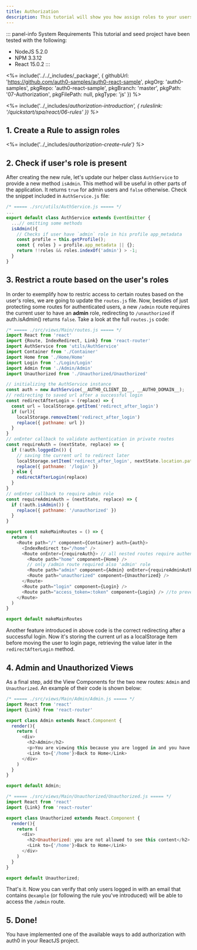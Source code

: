 ```yaml
---
title: Authorization
description: This tutorial will show you how assign roles to your users, and use those claims to authorize or deny a user to access certain routes in the app.
---
```


::: panel-info System Requirements
This tutorial and seed project have been tested with the following:
* NodeJS 5.2.0
* NPM 3.3.12
* React 15.0.2
:::

<%= include('../../_includes/_package', {
  githubUrl: 'https://github.com/auth0-samples/auth0-react-sample',
  pkgOrg: 'auth0-samples',
  pkgRepo: 'auth0-react-sample',
  pkgBranch: 'master',
  pkgPath: '07-Authorization',
  pkgFilePath: null,
  pkgType: 'js'
}) %>

<%= include('../_includes/_authorization-introduction', { ruleslink: '/quickstart/spa/react/06-rules' }) %>_

## 1. Create a Rule to assign roles

<%= include('../_includes/_authorization-create-rule') %>_

## 2. Check if user's role is present

After creating the new rule, let's update our helper class `AuthService` to provide a new method `isAdmin`. This method will be useful in other parts of the application. It returns `true` for admin users and `false` otherwise. Check the snippet included in `AuthService.js` file:

```javascript
/* ===== ./src/utils/AuthService.js ===== */
...
export default class AuthService extends EventEmitter {
  ...// omitting some methods
  isAdmin(){
    // Checks if user have `admin` role in his profile app_metadata
    const profile = this.getProfile();
    const { roles } = profile.app_metadata || {};
    return !!roles && roles.indexOf('admin') > -1;
  }
}
```

## 3. Restrict a route based on the user's roles

In order to exemplify how to restric access to certain routes based on the user's roles, we are going to update the `routes.js` file. Now, besides of just protecting some routes for authenticated users, a new `/admin` route requires the current user to have an __admin__ role, redirecting to `/unauthorized` if auth.isAdmin() returns `false`. Take a look at the full `routes.js` code:

```javascript
/* ===== ./src/views/Main/routes.js ===== */
import React from 'react'
import {Route, IndexRedirect, Link} from 'react-router'
import AuthService from 'utils/AuthService'
import Container from './Container'
import Home from './Home/Home'
import Login from './Login/Login'
import Admin from './Admin/Admin'
import Unauthorized from './Unauthorized/Unauthorized'

// initializing the AuthService instance
const auth = new AuthService(__AUTH0_CLIENT_ID__, __AUTH0_DOMAIN__);
// redirecting to saved url after a successful login
const redirectAfterLogin = (replace) => {
  const url = localStorage.getItem('redirect_after_login')
  if (url){
    localStorage.removeItem('redirect_after_login')
    replace({ pathname: url })
  }
}
// onEnter callback to validate authentication in private routes
const requireAuth = (nextState, replace) => {
  if (!auth.loggedIn()) {
    // saving the current url to redirect later
    localStorage.setItem('redirect_after_login', nextState.location.pathname)
    replace({ pathname: '/login' })
  } else {
    redirectAfterLogin(replace)
  }
}
// onEnter callback to require admin role
const requireAdminAuth = (nextState, replace) => {
  if (!auth.isAdmin()) {
    replace({ pathname: '/unauthorized' })
  }
}

export const makeMainRoutes = () => {
  return (
    <Route path="/" component={Container} auth={auth}>
      <IndexRedirect to="/home" />
      <Route onEnter={requireAuth}> // all nested routes require authentication
        <Route path="home" component={Home} />
        // only /admin route required also 'admin' role
        <Route path="admin" component={Admin} onEnter={requireAdminAuth} />
        <Route path="unauthorized" component={Unauthorized} />
      </Route>
      <Route path="login" component={Login} />
      <Route path="access_token=:token" component={Login} /> //to prevent router errors
    </Route>
  )
}

export default makeMainRoutes
```

Another feature introduced in above code is the correct redirecting after a successful login. Now it's storing the current url as a localStorage item before moving the user to login page, retrieving the value later in the `redirectAfterLogin` method.

## 4. Admin and Unauthorized Views

As a final step, add the View Components for the two new routes: `Admin` and `Unauthorized`. An example of their code is shown below:

```javascript
/* ===== ./src/views/Main/Admin/Admin.js ===== */
import React from 'react'
import {Link} from 'react-router'

export class Admin extends React.Component {
  render(){
    return (
      <div>
        <h2>Admin</h2>
        <p>You are viewing this because you are logged in and you have 'admin' role</p>
        <Link to={'/home'}>Back to Home</Link>
      </div>
    )
  }
}

export default Admin;
```

```javascript
/* ===== ./src/views/Main/Unauthorized/Unauthorized.js ===== */
import React from 'react'
import {Link} from 'react-router'

export class Unauthorized extends React.Component {
  render(){
    return (
      <div>
        <h2>Unauthorized: you are not allowed to see this content</h2>
        <Link to={'/home'}>Back to Home</Link>
      </div>
    )
  }
}

export default Unauthorized;
```

That's it. Now you can verify that only users logged in with an email that contains `@example` (or following the rule you've introduced) will be able to access the `/admin` route.

## 5. Done!

You have implemented one of the available ways to add authorization with auth0 in your ReactJS project.
